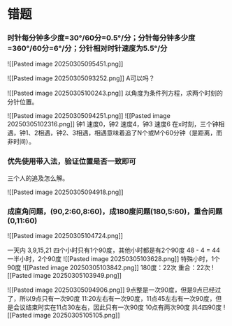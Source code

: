 
# 错题
### 时针每分钟多少度=30°/60分=0.5°/分；分针每分钟多少度=360°/60分=6°/分；分针相对时针速度为5.5°/分
![[Pasted image 20250305095451.png]]


![[Pasted image 20250305093252.png]]
A可以吗？

![[Pasted image 20250305100243.png]]
以角度为条件列方程，求两个时刻的分针位置。


![[Pasted image 20250305094251.png]]
![[Pasted image 20250305102316.png]]
钟1 速度0，钟2 速度4，钟3 速度6
在x时刻，三个钟相遇，钟1、2相遇，钟2、3相遇，相遇意味着追了N个或M个60分钟（是距离，而非时间）。

### 优先使用带入法，验证位置是否一致即可
三个人的追及怎么解。


![[Pasted image 20250305094918.png]]
### 成直角问题，(90,2:60,8:60)，成180度问题(180,5:60)，重合问题(0,11:60)
![[Pasted image 20250305104724.png]]

一天内 3,9,15,21 四个小时只有1个90度，其他小时都是有2个90度
48 - 4 = 44
一半小时，2个90度
![[Pasted image 20250305103628.png]]
特殊小时，1个90度
![[Pasted image 20250305103842.png]]
180度：22次
重合：22次
![[Pasted image 20250305103949.png]]

![[Pasted image 20250305094906.png]]
9点整是一次90度，但是9点已经过了，所以9点只有一次90度
11:20左右有一次90度，11点45左右有一次90度，但是会议结束时实在11点30左右，因此只有一次90度
10点有两次90度
共4四90度
![[Pasted image 20250305105105.png]]